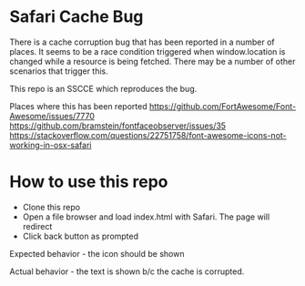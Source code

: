 # Safari Cache Bug

There is a cache corruption bug that has been reported in a number of places. It seems to be a race condition triggered when window.location is changed while a resource is being fetched. There may be a number of other scenarios that trigger this.

This repo is an SSCCE which reproduces the bug.

Places where this has been reported
https://github.com/FortAwesome/Font-Awesome/issues/7770
https://github.com/bramstein/fontfaceobserver/issues/35
https://stackoverflow.com/questions/22751758/font-awesome-icons-not-working-in-osx-safari

# How to use this repo

- Clone this repo
- Open a file browser and load index.html with Safari. The page will redirect
- Click back button as prompted

Expected behavior - the icon should be shown

Actual behavior - the text is shown b/c the cache is corrupted.
